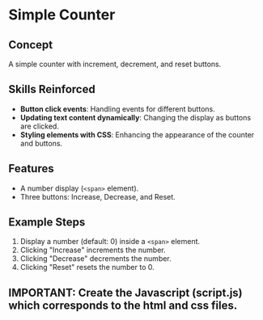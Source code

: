 # Simple Counter

## Concept
A simple counter with increment, decrement, and reset buttons.

## Skills Reinforced
- **Button click events**: Handling events for different buttons.
- **Updating text content dynamically**: Changing the display as buttons are clicked.
- **Styling elements with CSS**: Enhancing the appearance of the counter and buttons.

## Features
- A number display (`<span>` element).
- Three buttons: Increase, Decrease, and Reset.

## Example Steps
1. Display a number (default: 0) inside a `<span>` element.
2. Clicking "Increase" increments the number.
3. Clicking "Decrease" decrements the number.
4. Clicking "Reset" resets the number to 0.

## IMPORTANT: Create the Javascript (script.js) which corresponds to the html and css files.